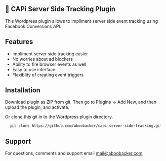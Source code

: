 ## 🚀 CAPi Server Side Tracking Plugin
This Wordpress plugin allows to impliment server side event tracking using Facebook Conversions API.

## Features

- Impliment server side tracking easier
- No worries about ad blockers
- Ability to fire browser events as well
- Easy to use interface
- Flexiblity of creating event triggers


## Installation

Download plugin as ZIP from git. Then go to Plugins -> Add New, and then upload the plugin, and activate.

Or clone this git in to the Wordpress plugin directory.
```bash
  git clone https://github.com/aboobacker/capi-server-side-tracking.git
```

## Support

For questions, comments and support email mail@aboobacker.com
